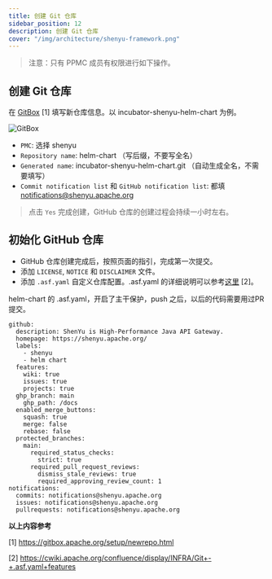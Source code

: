 ```yaml
---
title: 创建 Git 仓库
sidebar_position: 12
description: 创建 Git 仓库
cover: "/img/architecture/shenyu-framework.png"
---
```


> 注意：只有 PPMC 成员有权限进行如下操作。

## 创建 Git 仓库

在 [GitBox](https://gitbox.apache.org/setup/newrepo.html) [1] 填写新仓库信息。以 incubator-shenyu-helm-chart 为例。

![GitBox](/img/community/create_repo.png)

* `PMC`: 选择 shenyu
* `Repository name`: helm-chart （写后缀，不要写全名）
* `Generated name`: incubator-shenyu-helm-chart.git （自动生成全名，不需要填写）
* `Commit notification list` 和 `GitHub notification list`: 都填 notifications@shenyu.apache.org

> 点击 `Yes` 完成创建，GitHub 仓库的创建过程会持续一小时左右。

## 初始化 GitHub 仓库

* GitHub 仓库创建完成后，按照页面的指引，完成第一次提交。
* 添加 `LICENSE`, `NOTICE` 和 `DISCLAIMER` 文件。
* 添加 `.asf.yaml` 自定义仓库配置。.asf.yaml 的详细说明可以参考[这里](https://cwiki.apache.org/confluence/display/INFRA/Git+-+.asf.yaml+features) [2]。

helm-chart 的 .asf.yaml，开启了主干保护，push 之后，以后的代码需要用过PR提交。

```
github:
  description: ShenYu is High-Performance Java API Gateway.
  homepage: https://shenyu.apache.org/
  labels:
    - shenyu
    - helm chart
  features:
    wiki: true
    issues: true
    projects: true
  ghp_branch: main
    ghp_path: /docs
  enabled_merge_buttons:
    squash: true
    merge: false
    rebase: false
  protected_branches:
    main:
      required_status_checks:
        strict: true
      required_pull_request_reviews:
        dismiss_stale_reviews: true
        required_approving_review_count: 1
notifications:
  commits: notifications@shenyu.apache.org
  issues: notifications@shenyu.apache.org
  pullrequests: notifications@shenyu.apache.org
```

**以上内容参考**

[1] https://gitbox.apache.org/setup/newrepo.html

[2] https://cwiki.apache.org/confluence/display/INFRA/Git+-+.asf.yaml+features